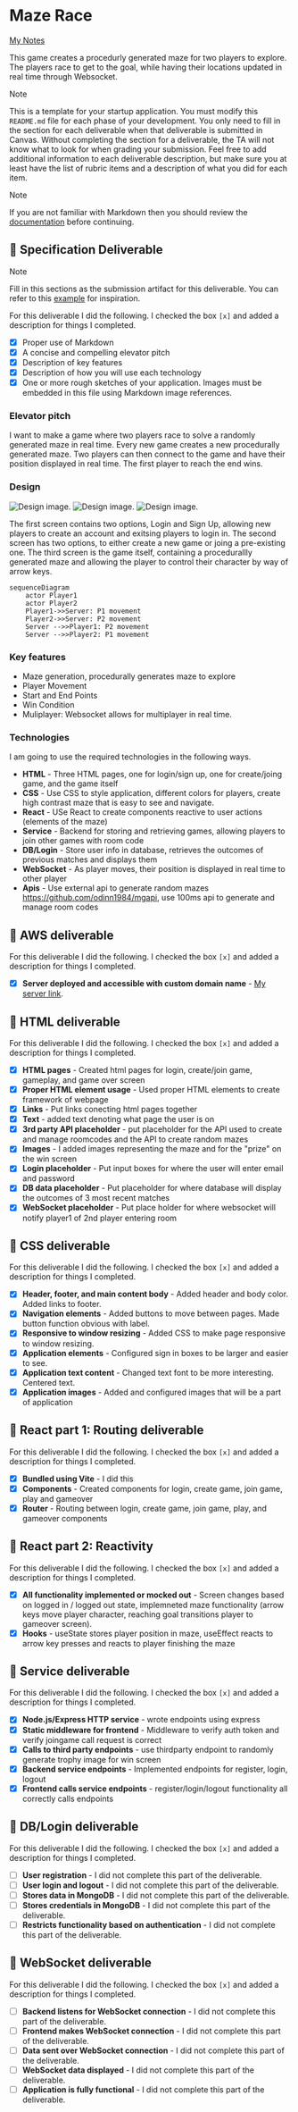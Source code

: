 # Maze Race

[My Notes](notes.md)

This game creates a procedurly generated maze for two players to explore. The players race to get to the goal, while having their locations updated in real time through Websocket. 


> [!NOTE]
>  This is a template for your startup application. You must modify this `README.md` file for each phase of your development. You only need to fill in the section for each deliverable when that deliverable is submitted in Canvas. Without completing the section for a deliverable, the TA will not know what to look for when grading your submission. Feel free to add additional information to each deliverable description, but make sure you at least have the list of rubric items and a description of what you did for each item.

> [!NOTE]
>  If you are not familiar with Markdown then you should review the [documentation](https://docs.github.com/en/get-started/writing-on-github/getting-started-with-writing-and-formatting-on-github/basic-writing-and-formatting-syntax) before continuing.

## 🚀 Specification Deliverable

> [!NOTE]
>  Fill in this sections as the submission artifact for this deliverable. You can refer to this [example](https://github.com/webprogramming260/startup-example/blob/main/README.md) for inspiration.

For this deliverable I did the following. I checked the box `[x]` and added a description for things I completed.

- [x] Proper use of Markdown
- [x] A concise and compelling elevator pitch
- [x] Description of key features
- [x] Description of how you will use each technology
- [x] One or more rough sketches of your application. Images must be embedded in this file using Markdown image references.

### Elevator pitch

I want to make a game where two players race to solve a randomly generated maze in real time. Every new game creates a new procedurally generated maze. Two players can then connect to the game and have their position displayed in real time. The first player to reach the end wins.

### Design

![Design image](LoginScreen.png).
![Design image](CreateGameScreen.png).
![Design image](GameScreen.png).

The first screen contains two options, Login and Sign Up, allowing new players to create an account and exitsing players to login in. The second screen has two options, to either create a new game or joing a pre-existing one. The third screen is the game itself, containing a procedurallly generated maze and allowing the player to control their character by way of arrow keys.

```mermaid
sequenceDiagram
    actor Player1
    actor Player2
    Player1->>Server: P1 movement
    Player2->>Server: P2 movement
    Server -->>Player1: P2 movement
    Server -->>Player2: P1 movement
```

### Key features

- Maze generation, procedurally generates maze to explore
- Player Movement
- Start and End Points
- Win Condition
- Muliplayer: Websocket allows for multiplayer in real time.

### Technologies

I am going to use the required technologies in the following ways.

- **HTML** - Three HTML pages, one for login/sign up, one for create/joing game, and the game itself
- **CSS** - Use CSS to style application, different colors for players, create high contrast maze that is easy to see and navigate.
- **React** - USe React to create components reactive to user actions (elements of the maze)
- **Service** - Backend for storing and retrieving games, allowing players to join other games with room code
- **DB/Login** - Store user info in database, retrieves the outcomes of previous matches and displays them
- **WebSocket** - As player moves, their position is displayed in real time to other player
- **Apis** - Use external api to generate random mazes https://github.com/odinn1984/mgapi, use 100ms api to generate and manage room codes

## 🚀 AWS deliverable

For this deliverable I did the following. I checked the box `[x]` and added a description for things I completed.

- [x] **Server deployed and accessible with custom domain name** - [My server link](https://mjweb260.click).

## 🚀 HTML deliverable

For this deliverable I did the following. I checked the box `[x]` and added a description for things I completed.

- [x] **HTML pages** - Created html pages for login, create/join game, gameplay, and game over screen
- [x] **Proper HTML element usage** - Used proper HTML elements to create framework of webpage
- [x] **Links** - Put links conecting html pages together
- [x] **Text** - added text denoting what page the user is on
- [x] **3rd party API placeholder** - put placeholder for the API used to create and manage roomcodes and the API to create random mazes
- [x] **Images** - I added images representing the maze and for the "prize" on the win screen
- [x] **Login placeholder** - Put input boxes for where the user will enter email and password
- [x] **DB data placeholder** - Put placeholder for where database will display the outcomes of 3 most recent matches
- [x] **WebSocket placeholder** - Put place holder for where websocket will notify player1 of 2nd player entering room

## 🚀 CSS deliverable

For this deliverable I did the following. I checked the box `[x]` and added a description for things I completed.

- [x] **Header, footer, and main content body** - Added header and body color. Added links to footer.
- [x] **Navigation elements** - Added buttons to move between pages. Made button function obvious with label.
- [x] **Responsive to window resizing** - Added CSS to make page responsive to window resizing.
- [x] **Application elements** - Configured sign in boxes to be larger and easier to see.
- [x] **Application text content** - Changed text font to be more interesting. Centered text.
- [x] **Application images** - Added and configured images that will be a part of application

## 🚀 React part 1: Routing deliverable

For this deliverable I did the following. I checked the box `[x]` and added a description for things I completed.

- [x] **Bundled using Vite** - I did this
- [x] **Components** - Created components for login, create game, join game, play and gameover
- [x] **Router** - Routing between login, create game, join game, play, and gameover components

## 🚀 React part 2: Reactivity

For this deliverable I did the following. I checked the box `[x]` and added a description for things I completed.

- [x] **All functionality implemented or mocked out** - Screen changes based on logged in / logged out state, implemneted maze functionality (arrow keys move player character, reaching goal transitions player to gameover screen).
- [x] **Hooks** - useState stores player position in maze, useEffect reacts to arrow key presses and reacts to player finishing the maze

## 🚀 Service deliverable

For this deliverable I did the following. I checked the box `[x]` and added a description for things I completed.

- [x] **Node.js/Express HTTP service** - wrote endpoints using express
- [x] **Static middleware for frontend** - Middleware to verify auth token and verify joingame call request is correct
- [x] **Calls to third party endpoints** - use thirdparty endpoint to randomly generate trophy image for win screen
- [x] **Backend service endpoints** - Implemented endpoints for register, login, logout
- [x] **Frontend calls service endpoints** - register/login/logout functionality all correctly calls endpoints

## 🚀 DB/Login deliverable

For this deliverable I did the following. I checked the box `[x]` and added a description for things I completed.

- [ ] **User registration** - I did not complete this part of the deliverable.
- [ ] **User login and logout** - I did not complete this part of the deliverable.
- [ ] **Stores data in MongoDB** - I did not complete this part of the deliverable.
- [ ] **Stores credentials in MongoDB** - I did not complete this part of the deliverable.
- [ ] **Restricts functionality based on authentication** - I did not complete this part of the deliverable.

## 🚀 WebSocket deliverable

For this deliverable I did the following. I checked the box `[x]` and added a description for things I completed.

- [ ] **Backend listens for WebSocket connection** - I did not complete this part of the deliverable.
- [ ] **Frontend makes WebSocket connection** - I did not complete this part of the deliverable.
- [ ] **Data sent over WebSocket connection** - I did not complete this part of the deliverable.
- [ ] **WebSocket data displayed** - I did not complete this part of the deliverable.
- [ ] **Application is fully functional** - I did not complete this part of the deliverable.
